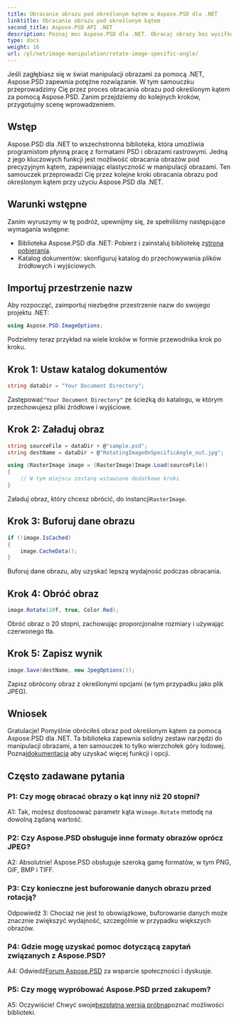 ```yaml
---
title: Obracanie obrazu pod określonym kątem w Aspose.PSD dla .NET
linktitle: Obracanie obrazu pod określonym kątem
second_title: Aspose.PSD API .NET
description: Poznaj moc Aspose.PSD dla .NET. Obracaj obrazy bez wysiłku pod określonym kątem. Pobierz bibliotekę i zacznij płynnie manipulować obrazami.
type: docs
weight: 16
url: /pl/net/image-manipulation/rotate-image-specific-angle/
---
```

Jeśli zagłębiasz się w świat manipulacji obrazami za pomocą .NET, Aspose.PSD zapewnia potężne rozwiązanie. W tym samouczku przeprowadzimy Cię przez proces obracania obrazu pod określonym kątem za pomocą Aspose.PSD. Zanim przejdziemy do kolejnych kroków, przygotujmy scenę wprowadzeniem.

## Wstęp

Aspose.PSD dla .NET to wszechstronna biblioteka, która umożliwia programistom płynną pracę z formatami PSD i obrazami rastrowymi. Jedną z jego kluczowych funkcji jest możliwość obracania obrazów pod precyzyjnym kątem, zapewniając elastyczność w manipulacji obrazami. Ten samouczek przeprowadzi Cię przez kolejne kroki obracania obrazu pod określonym kątem przy użyciu Aspose.PSD dla .NET.

## Warunki wstępne

Zanim wyruszymy w tę podróż, upewnijmy się, że spełniliśmy następujące wymagania wstępne:

-  Biblioteka Aspose.PSD dla .NET: Pobierz i zainstaluj bibliotekę z[strona pobierania](https://releases.aspose.com/psd/net/).
- Katalog dokumentów: skonfiguruj katalog do przechowywania plików źródłowych i wyjściowych.

## Importuj przestrzenie nazw

Aby rozpocząć, zaimportuj niezbędne przestrzenie nazw do swojego projektu .NET:

```csharp
using Aspose.PSD.ImageOptions;
```

Podzielmy teraz przykład na wiele kroków w formie przewodnika krok po kroku.

## Krok 1: Ustaw katalog dokumentów

```csharp
string dataDir = "Your Document Directory";
```

 Zastępować`"Your Document Directory"` ze ścieżką do katalogu, w którym przechowujesz pliki źródłowe i wyjściowe.

## Krok 2: Załaduj obraz

```csharp
string sourceFile = dataDir + @"sample.psd";
string destName = dataDir + @"RotatingImageOnSpecificAngle_out.jpg";

using (RasterImage image = (RasterImage)Image.Load(sourceFile))
{
    // W tym miejscu zostaną wstawione dodatkowe kroki
}
```

 Załaduj obraz, który chcesz obrócić, do instancji`RasterImage`.

## Krok 3: Buforuj dane obrazu

```csharp
if (!image.IsCached)
{
    image.CacheData();
}
```

Buforuj dane obrazu, aby uzyskać lepszą wydajność podczas obracania.

## Krok 4: Obróć obraz

```csharp
image.Rotate(20f, true, Color.Red);
```

Obróć obraz o 20 stopni, zachowując proporcjonalne rozmiary i używając czerwonego tła.

## Krok 5: Zapisz wynik

```csharp
image.Save(destName, new JpegOptions());
```

Zapisz obrócony obraz z określonymi opcjami (w tym przypadku jako plik JPEG).

## Wniosek

 Gratulacje! Pomyślnie obróciłeś obraz pod określonym kątem za pomocą Aspose.PSD dla .NET. Ta biblioteka zapewnia solidny zestaw narzędzi do manipulacji obrazami, a ten samouczek to tylko wierzchołek góry lodowej. Poznaj[dokumentacja](https://reference.aspose.com/psd/net/) aby uzyskać więcej funkcji i opcji.

## Często zadawane pytania

### P1: Czy mogę obracać obrazy o kąt inny niż 20 stopni?

 A1: Tak, możesz dostosować parametr kąta w`image.Rotate` metodę na dowolną żądaną wartość.

### P2: Czy Aspose.PSD obsługuje inne formaty obrazów oprócz JPEG?

A2: Absolutnie! Aspose.PSD obsługuje szeroką gamę formatów, w tym PNG, GIF, BMP i TIFF.

### P3: Czy konieczne jest buforowanie danych obrazu przed rotacją?

Odpowiedź 3: Chociaż nie jest to obowiązkowe, buforowanie danych może znacznie zwiększyć wydajność, szczególnie w przypadku większych obrazów.

### P4: Gdzie mogę uzyskać pomoc dotyczącą zapytań związanych z Aspose.PSD?

 A4: Odwiedź[Forum Aspose.PSD](https://forum.aspose.com/c/psd/34) za wsparcie społeczności i dyskusje.

### P5: Czy mogę wypróbować Aspose.PSD przed zakupem?

 A5: Oczywiście! Chwyć swoje[bezpłatna wersja próbna](https://releases.aspose.com/)poznać możliwości biblioteki.